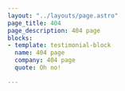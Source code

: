 ```yaml
---
layout: "../layouts/page.astro"
page_title: 404
page_description: 404 page
blocks:
- template: testimonial-block
  name: 404 page
  company: 404 page
  quote: Oh no!

---
```

